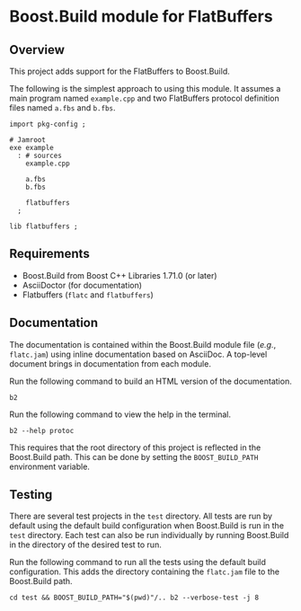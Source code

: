 <!-- Copyright 2023 Thomas Brown -->
<!-- Distributed under the Boost Software License, Version 1.0. (See -->
<!-- accompanying file LICENSE_1_0.txt or copy at -->
<!-- http://www.boost.org/LICENSE_1_0.txt) -->

# Boost.Build module for FlatBuffers

## Overview

This project adds support for the FlatBuffers to Boost.Build.

The following is the simplest approach to using this module.  It
assumes a main program named `example.cpp` and two FlatBuffers
protocol definition files named `a.fbs` and `b.fbs`.

```jam
import pkg-config ;

# Jamroot
exe example
  : # sources
    example.cpp

    a.fbs
    b.fbs

    flatbuffers
  ;

lib flatbuffers ;
```

## Requirements

* Boost.Build from Boost C++ Libraries 1.71.0 (or later)
* AsciiDoctor (for documentation)
* Flatbuffers (`flatc` and `flatbuffers`)

## Documentation

The documentation is contained within the Boost.Build module file
(*e.g.*, `flatc.jam`) using inline documentation based on AsciiDoc.  A
top-level document brings in documentation from each module.

Run the following command to build an HTML version of the
documentation.

```shell
b2
```

Run the following command to view the help in the terminal.

```shell
b2 --help protoc
```

This requires that the root directory of this project is reflected in
the Boost.Build path.  This can be done by setting the
`BOOST_BUILD_PATH` environment variable.

## Testing

There are several test projects in the `test` directory.  All tests
are run by default using the default build configuration when
Boost.Build is run in the `test` directory.  Each test can also be run
individually by running Boost.Build in the directory of the desired
test to run.

Run the following command to run all the tests using the default build
configuration.  This adds the directory containing the `flatc.jam`
file to the Boost.Build path.

```shell
cd test && BOOST_BUILD_PATH="$(pwd)"/.. b2 --verbose-test -j 8
```
